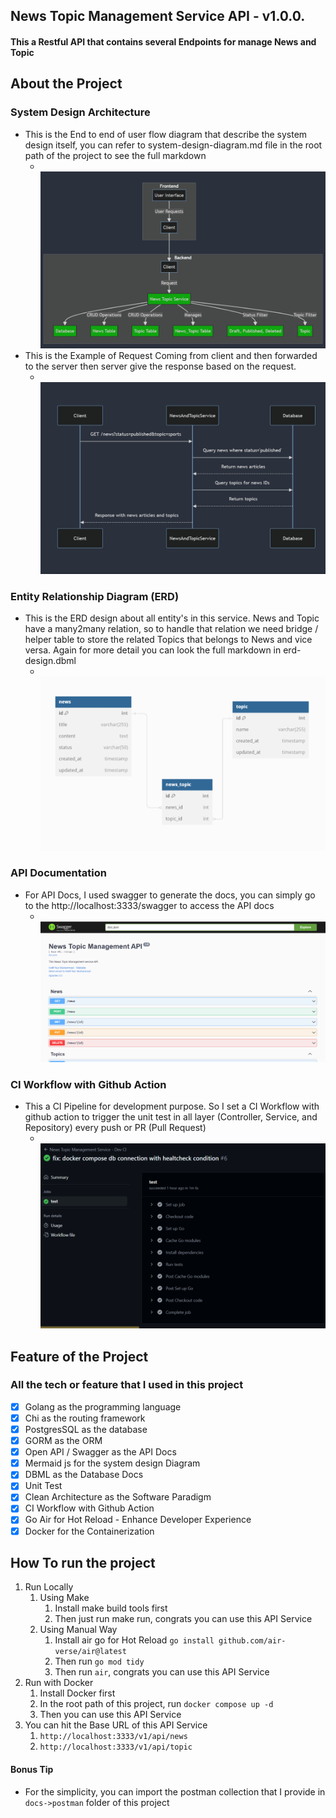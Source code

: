 ## News Topic Management Service API - v1.0.0.

#### This a Restful API that contains several Endpoints for manage News and Topic

## About the Project
### System Design Architecture

- This is the End to end of user flow diagram that describe the system design itself, you can refer to system-design-diagram.md file in the root path of the project to see the full markdown
    - <br/> <img src="docs/screenshots/system-design-diagram.png">
- This is the Example of Request Coming from client and then forwarded to the server then server give the response based on the request.
    - <br/> <img src="docs/screenshots/example-api-request-diagram.png">
### Entity Relationship Diagram (ERD)
- This is the ERD design about all entity's in this service. News and Topic have a many2many relation, so to handle that relation we need bridge / helper table to store the related Topics that belongs to News and vice versa. Again for more detail you can look the full markdown in erd-design.dbml
    - <br/> <img src="docs/screenshots/erd-design.png">

### API Documentation
- For API Docs, I used swagger to generate the docs, you can simply go to the http://localhost:3333/swagger to access the API docs
    - <br/> <img src="docs/screenshots/api-docs.png">

### CI Workflow with Github Action
- This a CI Pipeline for development purpose. So I set a CI Workflow with github action to trigger the unit test in all layer (Controller, Service, and Repository) every push or PR (Pull Request)
  - <br/> <img src="docs/screenshots/dev-ci-test.png">


## Feature of the Project

### All the tech or feature that I used in this project
- [x] Golang as the programming language
- [x] Chi as the routing framework
- [x] PostgresSQL as the database
- [x] GORM as the ORM
- [x] Open API / Swagger as the API Docs
- [x] Mermaid js for the system design Diagram
- [x] DBML as the Database Docs
- [x] Unit Test 
- [x] Clean Architecture as the Software Paradigm
- [x] CI Workflow with Github Action
- [x] Go Air for Hot Reload - Enhance Developer Experience
- [x] Docker for the Containerization 

## How To run the project

1. Run Locally
   1. Using Make
      1. Install make build tools first
      2. Then just run make run, congrats you can use this API Service
   2. Using Manual Way
      1. Install air go for Hot Reload `go install github.com/air-verse/air@latest`
      2. Then run `go mod tidy`
      3. Then run `air`, congrats you can use this API Service
2. Run with Docker
   1. Install Docker first
   2. In the root path of this project, run `docker compose up -d`
   3. Then you can use this API Service
3. You can hit the Base URL of this API Service 
   1. `http://localhost:3333/v1/api/news`
   2. `http://localhost:3333/v1/api/topic`

#### Bonus Tip
- For the simplicity, you can import the postman collection that I provide in `docs->postman` folder of this project
